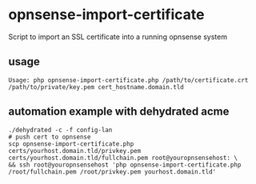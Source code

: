 # opnsense-import-certificate
Script to import an SSL certificate into a running opnsense system

## usage


```
Usage: php opnsense-import-certificate.php /path/to/certificate.crt /path/to/private/key.pem cert_hostname.domain.tld
```

## automation example with dehydrated acme

```
./dehydrated -c -f config-lan
# push cert to opnsense
scp opnsense-import-certificate.php certs/yourhost.domain.tld/privkey.pem certs/yourhost.domain.tld/fullchain.pem root@youropnsensehost: \
&& ssh root@youropnsensehost 'php opnsense-import-certificate.php /root/fullchain.pem /root/privkey.pem yourhost.domain.tld'
```
